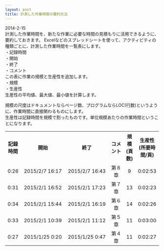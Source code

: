```yaml
---
layout: post
title: 計測した作業時間の要約方法
---
```


2014-2-15  
計測した作業時間を、新たな作業に必要な時間の見積もりに活用できるように、要約しておきます。
Excelなどのスプレッドシートを使って、アクティビティの種類ごとに、計測した作業時間を一覧表にします。  
・記録時間  
・開始  
・終了  
・コメント  
この表に作業の規模と生産性を追加します。  
・規模  
・生産性  
生産性の平均値、最大値、最小値を計算します。

規模の尺度はドキュメントならページ数、プログラムならLOC(行数)というように、作業時間に直接関わるものにします。  
生産性は記録時間を規模で割ったものです。単位規模あたりの作業時間ということになります。

<table>
  <tr>
    <th align="center">記録時間</th>
    <th align="center">開始　　　　　　　</th>
    <th align="center">終了　　　　　　　</th>
    <th align="center">コメント　</th>
    <th align="center">規模(頁数)</th>
    <th align="center">生産性(所要時間/頁)</th>
  </tr>
  <tr>
    <td align="center">0:26</td>
    <td align="center">2015/2/7 16:17</td>
    <td align="center">2015/2/7 16:43</td>
    <td align="center">第８章</td>
    <td align="center">9</td>
    <td align="center">0:02:53</td>
  </tr>
  <tr>
    <td align="center">0:31</td>
    <td align="center">2015/2/1 16:52</td>
    <td align="center">2015/2/1 17:23</td>
    <td align="center">第７章</td>
    <td align="center">13</td>
    <td align="center">0:02:23</td>
  </tr>
  <tr>
    <td align="center">0:34</td>
    <td align="center">2015/2/1 15:44</td>
    <td align="center">2015/2/1 16:19</td>
    <td align="center">第６章</td>
    <td align="center">14</td>
    <td align="center">0:02:26</td>
  </tr>
  <tr>
    <td align="center">0:33</td>
    <td align="center">2015/2/1 10:39</td>
    <td align="center">2015/2/1 11:12</td>
    <td align="center">第５章</td>
    <td align="center">11</td>
    <td align="center">0:03:00</td>
  </tr>
  <tr>
    <td align="center">0:27</td>
    <td align="center">2015/1/25 0:20</td>
    <td align="center">2015/1/25 0:47</td>
    <td align="center">第４章</td>
    <td align="center">11</td>
    <td align="center">0:02:27</td>
  </tr>
</table>
